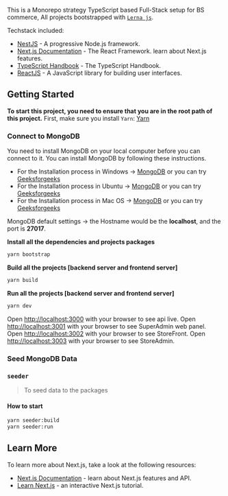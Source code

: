 This is a Monorepo strategy TypeScript based Full-Stack setup for BS commerce, All projects bootstrapped with [`Lerna js`](https://lerna.js.org/).

Techstack included:

- [NestJS](https://nestjs.com/) - A progressive Node.js framework.
- [Next.js Documentation](https://nextjs.org/docs) - The React Framework. learn about Next.js features.
- [TypeScript Handbook](https://www.typescriptlang.org/docs/handbook/intro.html) - The TypeScript Handbook.
- [ReactJS](https://reactjs.org/) - A JavaScript library for building user interfaces.

## Getting Started

**To start this project, you need to ensure that you are in the root path of this project.**
First, make sure you install `Yarn`: [Yarn](https://classic.yarnpkg.com/lang/en/docs/install/#debian-stable)

### Connect to MongoDB

You need to install MongoDB on your local computer before you can connect to it. You can install MongoDB by following these instructions.

- For the Installation process in Windows -> [MongoDB](https://www.mongodb.com/docs/manual/tutorial/install-mongodb-on-windows/) or you can try [Geeksforgeeks](https://www.geeksforgeeks.org/how-to-install-mongodb-on-windows/)
- For the Installation process in Ubuntu -> [MongoDB](https://www.mongodb.com/docs/manual/tutorial/install-mongodb-on-ubuntu/) or you can try [Geeksforgeeks](https://www.geeksforgeeks.org/how-to-install-and-configure-mongodb-in-ubuntu/)
- For the Installation process in Mac OS -> [MongoDB](https://www.mongodb.com/docs/manual/tutorial/install-mongodb-on-os-x/) or you can try [Geeksforgeeks](https://www.geeksforgeeks.org/how-to-install-mongodb-on-macos/)

MongoDB default settings -> the Hostname would be the **localhost**, and the port is **27017**.

**Install all the dependencies and projects packages**

```bash
yarn bootstrap
```

**Build all the projects [backend server and frontend server]**

```bash
yarn build
```

**Run all the projects [backend server and frontend server]**

```bash
yarn dev
```

Open [http://localhost:3000](http://localhost:3000) with your browser to see api live.
Open [http://localhost:3001](http://localhost:3001) with your browser to see SuperAdmin web panel.
Open [http://localhost:3002](http://localhost:3002) with your browser to see StoreFront.
Open [http://localhost:3003](http://localhost:3003) with your browser to see StoreAdmin.

### Seed MongoDB Data

### `seeder`

> To seed data to the packages
#### How to start

```bash
yarn seeder:build
yarn seeder:run
```

## Learn More

To learn more about Next.js, take a look at the following resources:

- [Next.js Documentation](https://nextjs.org/docs) - learn about Next.js features and API.
- [Learn Next.js](https://nextjs.org/learn) - an interactive Next.js tutorial.

